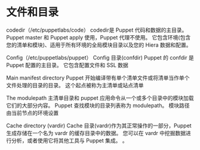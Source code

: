# 文件和目录
codedir（/etc/puppetlabs/code）
codedir是 Puppet 代码和数据的主目录。 Puppet master 和 Puppet apply 使用，Puppet 代理不使用。
它包含环境(包含您的清单和模块)、适用于所有环境的全局模块目录以及您的 Hiera 数据和配置。

Config（/etc/puppetlabs/puppet）
Config 目录(confdir) Puppet 的 confdir 是 Puppet 配置的主目录。 它包含配置文件和 SSL 数据

Main manifest directory
Puppet 开始编译带有单个清单文件或将清单当作单个文件处理的目录的目录。 这个起点被称为主清单或站点清单

The modulepath
主清单目录和 puppet 应用命令从一个或多个目录中的模块加载它们的大部分内容。 Puppet 查找模块的目录列表称为 modulepath。 模块路径由当前节点的环境设置

Cache directory (vardir)
Cache 目录(vardr)作为其正常操作的一部分，Puppet 生成存储在一个名为 vardr 的缓存目录中的数据。 您可以在 vardr 中挖掘数据进行分析，或者使用它将其他工具与 Puppet 集成。
。